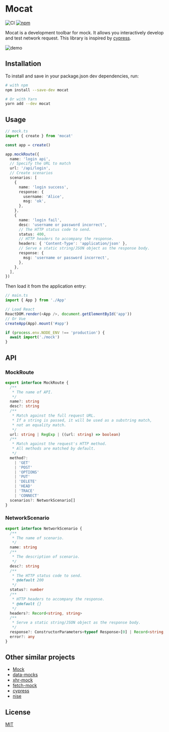 # Mocat

![CI](https://github.com/lawvs/mocat/workflows/CI/badge.svg)
[![npm](https://img.shields.io/npm/v/mocat)](https://www.npmjs.com/package/mocat)

Mocat is a development toolbar for mock. It allows you interactively develop and test network request. This library is inspired by [cypress](https://github.com/cypress-io/cypress).

![demo](https://user-images.githubusercontent.com/18554747/100751183-5ab4c800-342a-11eb-9172-5df6d1198f06.gif)

## Installation

To install and save in your package.json dev dependencies, run:

```sh
# with npm
npm install --save-dev mocat

# Or with Yarn
yarn add --dev mocat
```

## Usage

```ts
// mock.ts
import { create } from 'mocat'

const app = create()

app.mockRoute({
  name: 'login api',
  // Specify the URL to match
  url: '/api/login',
  // Create scenarios
  scenarios: [
    {
      name: 'login success',
      response: {
        username: 'Alice',
        msg: 'ok',
      },
    },
    {
      name: 'login fail',
      desc: 'username or password incorrect',
      // The HTTP status code to send.
      status: 400,
      // HTTP headers to accompany the response.
      headers: { 'Content-Type': 'application/json' },
      // Serve a static string/JSON object as the response body.
      response: {
        msg: 'username or password incorrect',
      },
    },
  ],
})
```

Then load it from the application entry:

```ts
// main.ts
import { App } from './App'

// Load React
ReactDOM.render(<App />, document.getElementById('app'))
// Or Vue
createApp(App).mount('#app')

if (process.env.NODE_ENV !== 'production') {
  await import('./mock')
}
```

## API

### MockRoute

```ts
export interface MockRoute {
  /**
   * The name of API.
   */
  name?: string
  desc?: string
  /**
   * Match against the full request URL.
   * If a string is passed, it will be used as a substring match,
   * not an equality match.
   */
  url: string | RegExp | ((url: string) => boolean)
  /**
   * Match against the request's HTTP method.
   * All methods are matched by default.
   */
  method?:
    | 'GET'
    | 'POST'
    | 'OPTIONS'
    | 'PUT'
    | 'DELETE'
    | 'HEAD'
    | 'TRACE'
    | 'CONNECT'
  scenarios?: NetworkScenario[]
}
```

### NetworkScenario

```ts
export interface NetworkScenario {
  /**
   * The name of scenario.
   */
  name: string
  /**
   * The description of scenario.
   */
  desc?: string
  /**
   * The HTTP status code to send.
   * @default 200
   */
  status?: number
  /**
   * HTTP headers to accompany the response.
   * @default {}
   */
  headers?: Record<string, string>
  /**
   * Serve a static string/JSON object as the response body.
   */
  response?: ConstructorParameters<typeof Response>[0] | Record<string, any>
  error?: any
}
```

## Other similar projects

- [Mock](https://github.com/nuysoft/Mock)
- [data-mocks](https://github.com/ovotech/data-mocks)
- [xhr-mock](https://github.com/jameslnewell/xhr-mock)
- [fetch-mock](https://github.com/wheresrhys/fetch-mock)
- [cypress](https://github.com/cypress-io/cypress)
- [nise](https://github.com/sinonjs/nise)

## License

[MIT](LICENCE)
